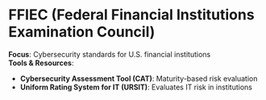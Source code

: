 # FFIEC (Federal Financial Institutions Examination Council)

**Focus**: Cybersecurity standards for U.S. financial institutions  
**Tools & Resources**:
- **Cybersecurity Assessment Tool (CAT)**: Maturity-based risk evaluation
- **Uniform Rating System for IT (URSIT)**: Evaluates IT risk in institutions

